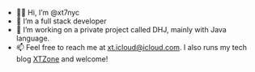 - 👋🏻 Hi, I’m @xt7nyc
- 👀 I’m a full stack developer
- 🌱 I’m working on a private project called DHJ, mainly with Java language.
- 📫 Feel free to reach me at [xt.icloud@icloud.com](mailto:xt.icloud@icloud.com). I also runs my tech blog [XTZone](https://xt7nyc.github.io/) and welcome!
<!---- 💞️ I’m looking to collaborate on ...--->

<!---
xt7nyc/xt7nyc is a ✨ special ✨ repository because its `README.md` (this file) appears on your GitHub profile.
You can click the Preview link to take a look at your changes.
--->
